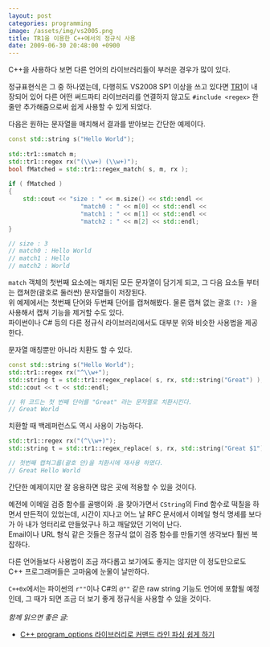 ```yaml
---
layout: post
categories: programming
image: /assets/img/vs2005.png
title: TR1을 이용한 C++에서의 정규식 사용
date: 2009-06-30 20:48:00 +0900
---
```


C++을 사용하다 보면 다른 언어의 라이브러리들이 부러운 경우가 많이 있다.

정규표현식은 그 중 하나였는데, 다행히도 VS2008 SP1 이상을 쓰고 있다면 [TR1](https://en.wikipedia.org/wiki/C%2B%2B_Technical_Report_1)이 내장되어 있어 다른 어떤 써드파티 라이브러리를 연결하지 않고도 `#include <regex>` 한 줄만 추가해줌으로써 쉽게 사용할 수 있게 되었다.

다음은 원하는 문자열을 매치해서 결과를 받아보는 간단한 예제이다.

```c++
const std::string s("Hello World");
 
std::tr1::smatch m;
std::tr1::regex rx("(\\w+) (\\w+)");
bool fMatched = std::tr1::regex_match( s, m, rx );
 
if ( fMatched )
{
    std::cout << "size : " << m.size() << std::endl <<
                    "match0 : " << m[0] << std::endl << 
                    "match1 : " << m[1] << std::endl << 
                    "match2 : " << m[2] << std::endl;
}

// size : 3
// match0 : Hello World
// match1 : Hello
// match2 : World
```

`match` 객체의 첫번째 요소에는 매치된 모든 문자열이 담기게 되고, 그 다음 요소들 부터는 캡쳐한(괄호로 둘러싼) 문자열들이 저장된다.  
위 예제에서는 첫번째 단어와 두번째 단어를 캡쳐해봤다. 물론 캡쳐 없는 괄호 `(?: )`을 사용해서 캡쳐 기능을 제거할 수도 있다.  
파이썬이나 C# 등의 다른 정규식 라이브러리에서도 대부분 위와 비슷한 사용법을 제공한다.

문자열 매칭뿐만 아니라 치환도 할 수 있다.

```c++
const std::string s("Hello World");
std::tr1::regex rx("^\\w+");
std::string t = std::tr1::regex_replace( s, rx, std::string("Great") );
std::cout << t << std::endl;

// 위 코드는 첫 번째 단어를 "Great" 라는 문자열로 치환시킨다.
// Great World
```

치환할 때 백레퍼런스도 역시 사용이 가능하다.
```c++
std::tr1::regex rx("(^\\w+)");
std::string t = std::tr1::regex_replace( s, rx, std::string("Great $1") );

// 첫번째 캡쳐그룹(괄호 안)을 치환시에 재사용 하였다.
// Great Hello World
```


간단한 예제이지만 잘 응용하면 많은 곳에 적용할 수 있을 것이다.

예전에 이메일 검증 함수를 골뱅이와 .을 찾아가면서 `CString`의 Find 함수로 떡칠을 하면서 만든적이 있었는데, 시간이 지나고 어느 날 RFC 문서에서 이메일 형식 명세를 보다가 아 내가 엉터리로 만들었구나 하고 깨달았던 기억이 난다.  
Email이나 URL 형식 같은 것들은 정규식 없이 검증 함수를 만들기엔 생각보다 훨씬 복잡하다.

다른 언어들보다 사용법이 조금 까다롭고 보기에도 좋지는 않지만 이 정도만으로도 C++ 프로그래머들은 고마움에 눈물이 날만하다.

`C++0x`에서는 파이썬의 `r""`이나 C#의 `@""` 같은 raw string 기능도 언어에 포함될 예정인데, 그 때가 되면 조금 더 보기 좋게 정규식을 사용할 수 있을 것이다.
<br>
<br>
*함께 읽으면 좋은 글:*
* [C++ program_options 라이브러리로 커맨드 라인 파싱 쉽게 하기](/programming/2009/09/12/boost-program-options.html)